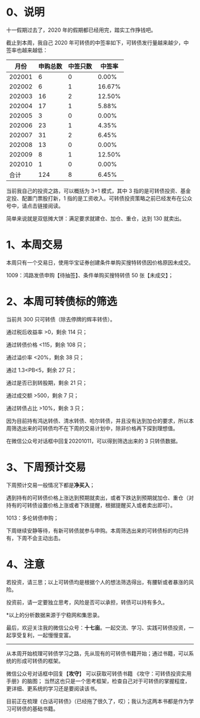 # 0、说明

十一假期过去了，2020 年的假期都已经用完，踏实工作挣钱吧。

截止到本周，我自己 2020 年可转债的中签率如下，可转债发行量越来越少，中签率也越来越低：

| 月份   | 申购总数 | 中签只数 | 中签率 |
| ------ | -------- | -------- | ------ |
| 202001 | 6        | 0        | 0.00%  |
| 202002 | 6        | 1        | 16.67% |
| 202003 | 16       | 2        | 12.50% |
| 202004 | 17       | 1        | 5.88%  |
| 202005 | 3        | 0        | 0.00%  |
| 202006 | 23       | 1        | 4.35%  |
| 202007 | 31       | 2        | 6.45%  |
| 202008 | 13       | 0        | 0.00%  |
| 202009 | 8        | 1        | 12.50% |
| 202010 | 1        | 0        | 0.00%  |
| 合计   | 124      | 8        | 6.45%  |

当前我自己的投资之路，可以概括为 3+1 模式，其中 3 指的是可转债投资、基金定投、配置门票股打新，1 指的是工资收入。可转债投资策略之前已经发布在公众号中，请点击链接阅读。

简单来说就是双低摊大饼：满足要求就建仓、加仓、重仓，达到 130 就卖出。

# 1、本周交易

本周只有一个交易日，使用华宝证券创建条件单购买搜特转债因价格原因未成交。

1009：鸿路发债申购【待抽签】、条件单购买搜特转债 50 张【未成交】；

# 2、本周可转债标的筛选

当前共 300 只可转债（除去停牌的辉丰转债）。

通过税后收益率 >0，剩余 114 只；

通过转债价格 <115，剩余 108 只；

通过溢价率 <20%，剩余 38 只；

通过 1.3<PB<5，剩余 27 只；

通过是否已到转股期，剩余 21 只；

通过成交额 >500，剩余 7 只；

通过转债占比 >10%，剩余 3 只；

因为目前持有鸿达转债、清水转债、哈尔转债，并且没有达到加仓的要求，所以本周筛选出来的可转债均不在下周的交易计划中，除非价格再下探到理想值。

在微信公众号对话框中回复20201011，可以得到筛选出来的 3 只转债数据。

# 3、下周预计交易

下周预计交易一般情况下都是**净买入**；

遇到持有的可转债价格上涨达到预期就卖出，或者下跌达到预期就加仓、重仓（对持有的可转债设置价格上涨或者下跌提醒，根据提醒买入或者卖出即可）。

1013：多伦转债申购；

下周继续安静等待，有新可转债就参与申购。本周筛选出来的可转债标的均已持有，下周不会主动出击。

# 4、注意

若投资，请三思；以上可转债均是根据个人的想法筛选得出，有腰斩或者暴涨的风险。

投资前，请一定要独立思考，风险是否可以承担，转债可以持有多久。

*以上的分析数据来源于宁稳网和集思录。

最后，欢迎关注我的微信公众号：**十七亩**。一起交流、学习、实践可转债投资，一起享受复利，一起慢慢变富。

---

从本周开始梳理可转债学习之路，先从现有的可转债书籍开始；通过书籍，可以系统的形成可转债的框架。

微信公众号对话框中回复【**攻守**】 可以获取可转债书籍 《攻守：可转债投资实用手册》的脑图； 当然这也只是一个思考框架，检查自己对于可转债的掌握程度，更详细、更系统的学习还是要阅读该书。 

目前正在梳理《白话可转债》（已经拖了很久了，哎）；我认为这两本书都是作为学习可转债的基础书籍。